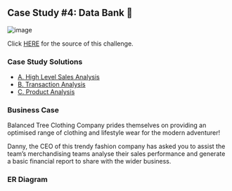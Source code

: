 ## Case Study #4: Data Bank 🤑
![image](https://github.com/haiilingg/-8-Week-SQL-Challenge/assets/130296433/cfe97a5f-83b0-4b7d-82f6-969d5ca9b048)


Click [HERE](https://8weeksqlchallenge.com/case-study-7/) for the source of this challenge.

### Case Study Solutions
- [A. High Level Sales Analysis](https://github.com/haiilingg/-8-Week-SQL-Challenge/blob/main/Case%20Study%20%237%20-%20Balanced%20Tree%20Clothing%20Co./High%20Level%20Sales%20Analysis.md)
- [B. Transaction Analysis](https://github.com/haiilingg/-8-Week-SQL-Challenge/blob/main/Case%20Study%20%237%20-%20Balanced%20Tree%20Clothing%20Co./Transaction%20Analysis.md)
- [C. Product Analysis]()
  
### Business Case
Balanced Tree Clothing Company prides themselves on providing an optimised range of clothing and lifestyle wear for the modern adventurer!

Danny, the CEO of this trendy fashion company has asked you to assist the team’s merchandising teams analyse their sales performance and generate a basic financial report to share with the wider business.

### ER Diagram


